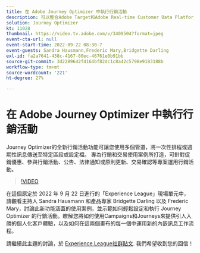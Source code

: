 ```yaml
---
title: 在 Adobe Journey Optimizer 中執行行銷活動
description: 可以整合Adobe Target和Adobe Real-time Customer Data Platform，以提供更個人化的客戶體驗。 在這個直播串流活動中，瞭解整合這兩個平台如何協助企業即時收集資料，然後建立和測試鎖定目標的體驗。 在即時示範中瞭解這項強大功能的端對端流程。
solution: Journey Optimizer
kt: 11028
thumbnail: https://video.tv.adobe.com/v/3409504?format=jpeg
event-cta-url: null
event-start-time: 2022-09-22 08:30-7
event-guests: Sandra Hausmann,Frederic Mary,Bridgette Darling
exl-id: fa2a7641-438c-4167-80ec-46761e0b91bb
source-git-commit: 3d2289642f4164bf82dc1c8a42c5798e9183188b
workflow-type: tm+mt
source-wordcount: '221'
ht-degree: 27%

---
```


# 在 Adobe Journey Optimizer 中執行行銷活動

Journey Optimizer的全新行銷活動功能可讓您使用多個管道，將一次性排程或週期性訊息傳送至特定區段或設定檔。 專為行銷和交易使用案例所打造，可針對促銷優惠、參與行銷活動、公告、法律通知或原則更新、交易確認等專案運用行銷活動。

>[!VIDEO](https://video.tv.adobe.com/v/3409504/?quality=12&learn=on)

在這個原定於 2022 年 9 月 22 日進行的「Experience League」現場單元中，請觀看主持人 Sandra Hausmann 和產品專家 Bridgette Darling 以及 Frederic Mary，討論此新功能涵蓋的使用案例，並示範如何輕鬆設定和執行 Journey Optimizer 的行銷活動。瞭解您將如何使用Campaigns和Journeys來提供引人入勝的個人化客戶體驗，以及如何在這兩個畫布的每一個中運用新的內嵌訊息工作流程。

請繼續此主題的討論，於 [Experience League社群貼文](https://experienceleaguecommunities.adobe.com/t5/journey-optimizer-discussions/experience-league-live-post-session-discussion-execute-your/m-p/547896#M52). 我們希望收到您的回信！
